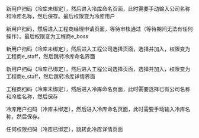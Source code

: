 新用户扫码（冷库未绑定），然后进入冷库命名页面，此时需要手动输入公司名称和冷库名称，然后保存。最后权限变为冷库用户

新用户扫码，然后进入工程商经理申请页面，等待审核通过（等待期间无法有任何操作）。最后权限变为工程商e_boss

新用户扫码（冷库未绑定），然后进入工程公司选择页面，选择并加入，权限变为工程商e_staff，然后跳转冷库命名界面

新用户扫码（冷库已绑定），然后进入工程公司选择页面，选择并加入，权限变为工程商e_staff，然后跳转冷库详情界面



工程商扫码（冷库未绑定），然后进入冷库命名页面，此时需要选择已有公司名称和冷库名称，然后保存



冷库用户扫码（冷库未绑定），然后进入冷库命名页面，此时需要手动输入冷库名称，然后保存。



任何权限扫码（冷库已绑定），跳转此冷库详情页面